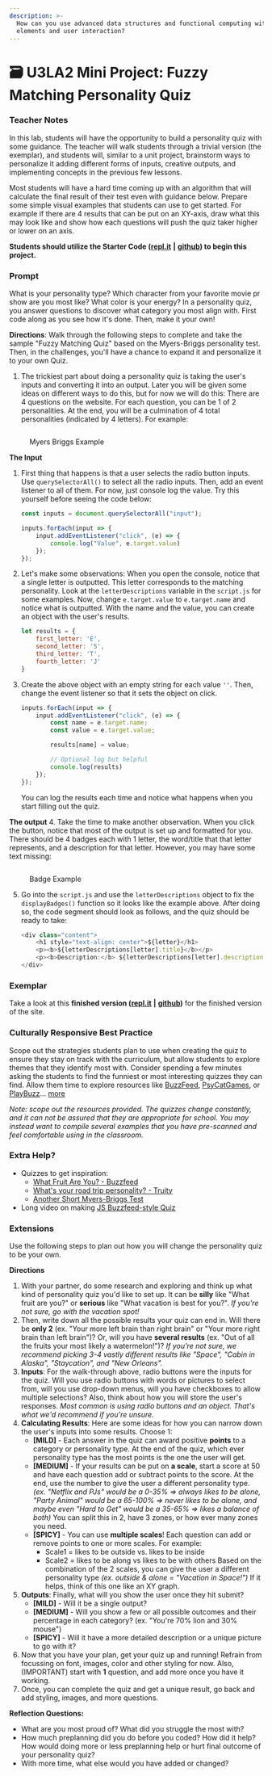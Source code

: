 ```yaml
---
description: >-
  How can you use advanced data structures and functional computing with DOM
  elements and user interaction?
---
```


# 🗃 U3LA2 Mini Project: Fuzzy Matching Personality Quiz

### Teacher Notes

In this lab, students will have the opportunity to build a personality quiz with some guidance. The teacher will walk students through a trivial version (the exemplar), and students will, similar to a unit project, brainstorm ways to personalize it adding different forms of inputs, creative outputs, and implementing concepts in the previous few lessons.

Most students will have a hard time coming up with an algorithm that will calculate the final result of their test even with guidance below. Prepare some simple visual examples that students can use to get started. For example if there are 4 results that can be put on an XY-axis, draw what this may look like and show how each questions will push the quiz taker higher or lower on an axis.

**Students should utilize the Starter Code (**[**repl.it**](https://replit.com/@qrtnycs4all/U3LA2-Mini-Project-Starter-Code) **|** [**github**](https://github.com/nycdoe-cs4all/interactive-web/tree/main/unit-3-advanced-dom/U3LAB2/U3LAB2-Starter)**) to begin this project.**

### Prompt

What is your personality type? Which character from your favorite movie pr show are you most like? What color is your energy? In a personality quiz, you answer questions to discover what category you most align with. First code along as you see how it's done. Then, make it your own!

**Directions**: Walk through the following steps to complete and take the sample "Fuzzy Matching Quiz" based on the Myers-Briggs personality test. Then, in the challenges, you'll have a chance to expand it and personalize it to your own Quiz.

1. The trickiest part about doing a personality quiz is taking the user's inputs and converting it into an output. Later you will be given some ideas on different ways to do this, but for now we will do this: There are 4 questions on the website. For each question, you can be 1 of 2 personalities. At the end, you will be a culmination of 4 total personalities (indicated by 4 letters). For example:

<figure><img src="../.gitbook/assets/image (1).png" alt=""><figcaption><p>Myers Briggs Example</p></figcaption></figure>

**The Input**

1.  First thing that happens is that a user selects the radio button inputs. Use `querySelectorAll()` to select all the radio inputs. Then, add an event listener to all of them. For now, just console log the value. Try this yourself before seeing the code below:

    ```js
    const inputs = document.querySelectorAll("input");

    inputs.forEach(input => {
        input.addEventListener("click", (e) => {
            console.log("Value", e.target.value)
        });
    });
    ```
2.  Let's make some observations: When you open the console, notice that a single letter is outputted. This letter corresponds to the matching personality. Look at the `letterDescriptions` variable in the `script.js` for some examples. Now, change `e.target.value` to `e.target.name` and notice what is outputted. With the name and the value, you can create an object with the user's results.

    ```js
    let results = {
        first_letter: 'E',
        second_letter: 'S',
        third_letter: 'T',
        fourth_letter: 'J'
    }
    ```
3.  Create the above object with an empty string for each value `''`. Then, change the event listener so that it sets the object on click.

    ```js
    inputs.forEach(input => {
        input.addEventListener("click", (e) => {
            const name = e.target.name;
            const value = e.target.value;

            results[name] = value;

            // Optional log but helpful
            console.log(results)
        });
    });
    ```

    You can log the results each time and notice what happens when you start filling out the quiz.

**The output** 4. Take the time to make another observation. When you click the button, notice that most of the output is set up and formatted for you. There should be 4 badges each with 1 letter, the word/title that that letter represents, and a description for that letter. However, you may have some text missing:

<figure><img src="../.gitbook/assets/image.png" alt=""><figcaption><p>Badge Example</p></figcaption></figure>

5.  Go into the `script.js` and use the `letterDescriptions` object to fix the `displayBadges()` function so it looks like the example above. After doing so, the code segment should look as follows, and the quiz should be ready to take:

    ```js
    <div class="content">
        <h1 style="text-align: center">${letter}</h1>
        <p><b>${letterDescriptions[letter].title}</b></p>
        <p><b>Description:</b> ${letterDescriptions[letter].description}</p>
    </div>
    ```

### Exemplar

Take a look at this **finished version (**[**repl.it**](https://replit.com/@qrtnycs4all/U3LA2-Mini-Project-EXEMPLAR) **|** [**github**](https://github.com/nycdoe-cs4all/interactive-web/tree/main/unit-3-advanced-dom/U3LAB2/U3LAB2-Exemplar)**)** for the finished version of the site.

### Culturally Responsive Best Practice

Scope out the strategies students plan to use when creating the quiz to ensure they stay on track with the curriculum, but allow students to explore themes that they identify most with. Consider spending a few minutes asking the students to find the funniest or most interesting quizzes they can find. Allow them time to explore resources like [BuzzFeed](https://www.buzzfeed.com/quizzes), [PsyCatGames](https://psycatgames.com/quiz/), or [PlayBuzz](https://www.playbuzz.com/quizzes/personality)... [more](https://funpersonalityquizzes.net/)

_Note: scope out the resources provided. The quizzes change constantly, and it can not be assured that they are appropriate for school. You may instead want to compile several examples that you have pre-scanned and feel comfortable using in the classroom._

### Extra Help?

* Quizzes to get inspiration:
  * [What Fruit Are You? - Buzzfeed](https://www.buzzfeed.com/natalyalobanova/what-fruit-are-you)
  * [What's your road trip personality? - Truity](https://www.truity.com/test/travel-personality-test)
  * [Another Short Myers-Briggs Test](https://dynomight.net/mbti/)
* Long video on making [JS Buzzfeed-style Quiz](https://www.youtube.com/watch?v=7x2Zk1qwBBU)

### Extensions

Use the following steps to plan out how you will change the personality quiz to be your own.

**Directions**

1. With your partner, do some research and exploring and think up what kind of personality quiz you'd like to set up. It can be **silly** like "What fruit are you?" or **serious** like "What vacation is best for you?". _If you're not sure, go with the vacation spot!_
2. Then, write down all the possible results your quiz can end in. Will there be **only 2** (ex. "Your more left brain than right brain" or "Your more right brain than left brain")? Or, will you have **several results** (ex. "Out of all the fruits your most likely a watermelon!")? _If you're not sure, we recommend picking 3-4 vastly different results like "Space", "Cabin in Alaska", "Staycation", and "New Orleans"._
3. **Inputs**: For the walk-through above, radio buttons were the inputs for the quiz. Will you use radio buttons with words or pictures to select from, will you use drop-down menus, will you have checkboxes to allow multiple selections? Also, think about how you will store the user's responses. _Most common is using radio buttons and an object. That's what we'd recommend if you're unsure._
4. **Calculating Results**: Here are some ideas for how you can narrow down the user's inputs into some results. Choose 1:
   * **\[MILD]** - Each answer in the quiz can award positive **points** to a category or personality type. At the end of the quiz, which ever personality type has the most points is the one the user will get.
   * **\[MEDIUM]** - If your results can be put on **a scale**, start a score at 50 and have each question add or subtract points to the score. At the end, use the number to give the user a different personality type. _(ex. "Netflix and PJs" would be a 0-35% => always likes to be alone, "Party Animal" would be a 65-100% => never likes to be alone, and maybe even "Hard to Get" would be a 35-65% => likes a balance of both)_ You can split this in 2, have 3 zones, or how ever many zones you need.
   * **\[SPICY]** - You can use **multiple scales**! Each question can add or remove points to one or more scales. For example:
     * Scale1 = likes to be outside vs. likes to be inside
     * Scale2 = likes to be along vs likes to be with others Based on the combination of the 2 scales, you can give the user a different personality type _(ex. outside & alone = "Vacation in Space!")_ If it helps, think of this one like an XY graph.
5. **Outputs**: Finally, what will you show the user once they hit submit?
   * **\[MILD]** - Will it be a single output?
   * **\[MEDIUM]** - Will you show a few or all possible outcomes and their percentage in each category? (ex. "You're 70% lion and 30% mouse")
   * **\[SPICY]** - Will it have a more detailed description or a unique picture to go with it?
6. Now that you have your plan, get your quiz up and running! Refrain from focussing on font, images, color and other styling for now. Also, (IMPORTANT) start with **1** question, and add more once you have it working.
7. Once, you can complete the quiz and get a unique result, go back and add styling, images, and more questions.

**Reflection Questions:**

* What are you most proud of? What did you struggle the most with?
* How much preplanning did you do before you coded? How did it help? How would doing more or less preplanning help or hurt final outcome of your personality quiz?
* With more time, what else would you have added or changed?

